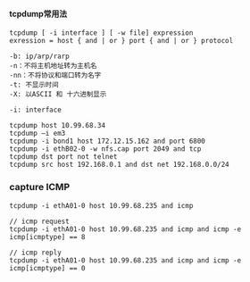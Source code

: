 #### tcpdump常用法

    tcpdump [ -i interface ] [ -w file] expression  
    exression = host { and | or } port { and | or } protocol

    -b: ip/arp/rarp
    -n：不将主机地址转为主机名
    -nn：不将协议和端口转为名字
    -t: 不显示时间
    -X: 以ASCII 和 十六进制显示   
    
    -i: interface

    tcpdump host 10.99.68.34
    tcpdump –i em3
    tcpdump -i bond1 host 172.12.15.162 and port 6800
    tcpdump -i ethB02-0 -w nfs.cap port 2049 and tcp
    tcpdump dst port not telnet
    tcpdump src host 192.168.0.1 and dst net 192.168.0.0/24
  
   
### capture ICMP

    tcpdump -i ethA01-0 host 10.99.68.235 and icmp
    
    // icmp request    
    tcpdump -i ethA01-0 host 10.99.68.235 and icmp and icmp -e icmp[icmptype] == 8
    
    // icmp reply
    tcpdump -i ethA01-0 host 10.99.68.235 and icmp and icmp -e icmp[icmptype] == 0
